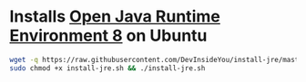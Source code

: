# Installs [Open Java Runtime Environment 8](https://openjdk.java.net/) on Ubuntu

```bash
wget -q https://raw.githubusercontent.com/DevInsideYou/install-jre/master/install-jre.sh
sudo chmod +x install-jre.sh && ./install-jre.sh
```
